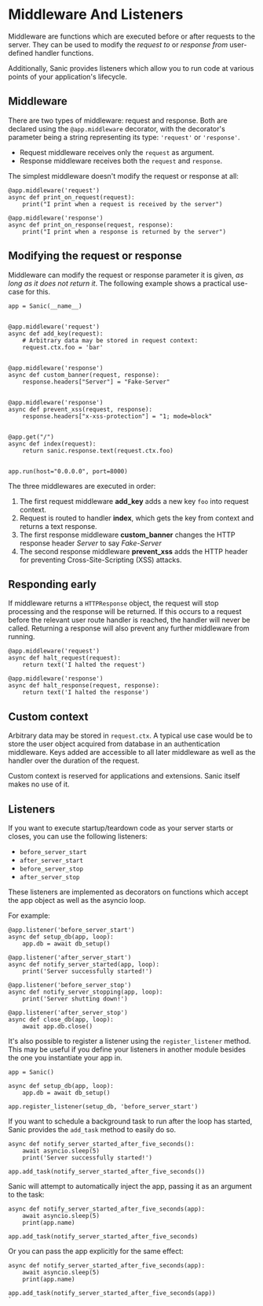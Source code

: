 # Middleware And Listeners

Middleware are functions which are executed before or after requests to the
server. They can be used to modify the *request to* or *response from*
user-defined handler functions.

Additionally, Sanic provides listeners which allow you to run code at various points of your application's lifecycle.

## Middleware

There are two types of middleware: request and response. Both are declared
using the `@app.middleware` decorator, with the decorator's parameter being a
string representing its type: `'request'` or `'response'`.

* Request middleware receives only the `request` as argument.
* Response middleware receives both the `request` and `response`.

The simplest middleware doesn't modify the request or response at all:

```
@app.middleware('request')
async def print_on_request(request):
	print("I print when a request is received by the server")

@app.middleware('response')
async def print_on_response(request, response):
	print("I print when a response is returned by the server")
```

## Modifying the request or response

Middleware can modify the request or response parameter it is given, *as long
as it does not return it*. The following example shows a practical use-case for
this.

```
app = Sanic(__name__)


@app.middleware('request')
async def add_key(request):
    # Arbitrary data may be stored in request context:
    request.ctx.foo = 'bar'


@app.middleware('response')
async def custom_banner(request, response):
	response.headers["Server"] = "Fake-Server"


@app.middleware('response')
async def prevent_xss(request, response):
	response.headers["x-xss-protection"] = "1; mode=block"


@app.get("/")
async def index(request):
    return sanic.response.text(request.ctx.foo)


app.run(host="0.0.0.0", port=8000)
```

The three middlewares are executed in order:

1. The first request middleware **add_key** adds a new key `foo` into request context.
2. Request is routed to handler **index**, which gets the key from context and returns a text response.
3. The first response middleware **custom_banner** changes the HTTP response header *Server* to
say *Fake-Server*
4. The second response middleware **prevent_xss** adds the HTTP header for preventing Cross-Site-Scripting (XSS) attacks.

## Responding early

If middleware returns a `HTTPResponse` object, the request will stop processing
and the response will be returned. If this occurs to a request before the
relevant user route handler is reached, the handler will never be called.
Returning a response will also prevent any further middleware from running.

```
@app.middleware('request')
async def halt_request(request):
	return text('I halted the request')

@app.middleware('response')
async def halt_response(request, response):
	return text('I halted the response')
```

## Custom context

Arbitrary data may be stored in `request.ctx`. A typical use case
would be to store the user object acquired from database in an authentication
middleware. Keys added are accessible to all later middleware as well as
the handler over the duration of the request.

Custom context is reserved for applications and extensions. Sanic itself makes
no use of it.

## Listeners

If you want to execute startup/teardown code as your server starts or closes, you can use the following listeners:

- `before_server_start`
- `after_server_start`
- `before_server_stop`
- `after_server_stop`

These listeners are implemented as decorators on functions which accept the app object as well as the asyncio loop.

For example:

```
@app.listener('before_server_start')
async def setup_db(app, loop):
    app.db = await db_setup()

@app.listener('after_server_start')
async def notify_server_started(app, loop):
    print('Server successfully started!')

@app.listener('before_server_stop')
async def notify_server_stopping(app, loop):
    print('Server shutting down!')

@app.listener('after_server_stop')
async def close_db(app, loop):
    await app.db.close()
```

It's also possible to register a listener using the `register_listener` method.
This may be useful if you define your listeners in another module besides
the one you instantiate your app in.

```
app = Sanic()

async def setup_db(app, loop):
    app.db = await db_setup()

app.register_listener(setup_db, 'before_server_start')

```

If you want to schedule a background task to run after the loop has started,
Sanic provides the `add_task` method to easily do so.

```
async def notify_server_started_after_five_seconds():
    await asyncio.sleep(5)
    print('Server successfully started!')

app.add_task(notify_server_started_after_five_seconds())
```

Sanic will attempt to automatically inject the app, passing it as an argument to the task:

```
async def notify_server_started_after_five_seconds(app):
    await asyncio.sleep(5)
    print(app.name)

app.add_task(notify_server_started_after_five_seconds)
```

Or you can pass the app explicitly for the same effect:

```
async def notify_server_started_after_five_seconds(app):
    await asyncio.sleep(5)
    print(app.name)

app.add_task(notify_server_started_after_five_seconds(app))
`
